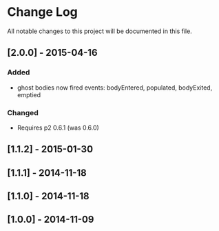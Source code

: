 # Change Log

All notable changes to this project will be documented in this file.

## [2.0.0] - 2015-04-16

### Added

- ghost bodies now fired events: bodyEntered, populated, bodyExited, emptied

### Changed

- Requires p2 0.6.1 (was 0.6.0)

## [1.1.2] - 2015-01-30

## [1.1.1] - 2014-11-18
## [1.1.0] - 2014-11-18

## [1.0.0] - 2014-11-09
